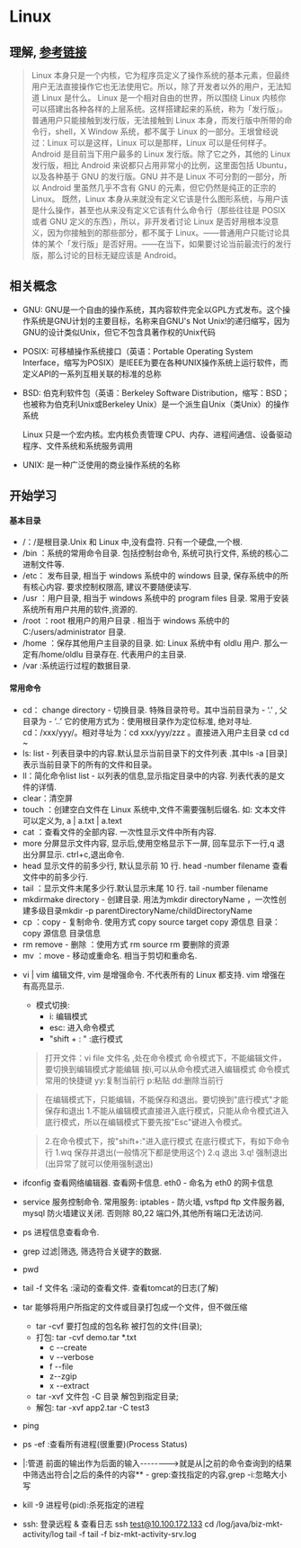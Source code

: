 # Linux

## 理解, [参考链接](description)
  > Linux 本身只是一个内核，它为程序员定义了操作系统的基本元素，但最终用户无法直接操作它也无法使用它。所以，除了开发者以外的用户，无法知道 Linux 是什么。
  > Linux 是一个相对自由的世界，所以围绕 Linux 内核你可以搭建出各种各样的上层系统。这样搭建起来的系统，称为「发行版」。普通用户只能接触到发行版，无法接触到 Linux 本身，而发行版中所带的命令行，shell，X Window 系统，都不属于 Linux 的一部分。王垠曾经说过：Linux 可以是这样，Linux 可以是那样，Linux 可以是任何样子。
  > Android 是目前当下用户最多的 Linux 发行版。除了它之外，其他的 Linux 发行版，相比 Android 来说都只占用非常小的比例，这里面包括 Ubuntu，以及各种基于 GNU 的发行版。GNU 并不是 Linux 不可分割的一部分，所以 Android 里虽然几乎不含有 GNU 的元素，但它仍然是纯正的正宗的 Linux。
  > 既然，Linux 本身从来就没有定义它该是什么图形系统，与用户该是什么操作，甚至也从来没有定义它该有什么命令行（那些往往是 POSIX 或者 GNU 定义的东西），所以，非开发者讨论 Linux 是否好用根本没意义，因为你接触到的那些部分，都不属于 Linux。——普通用户只能讨论具体的某个「发行版」是否好用。——在当下，如果要讨论当前最流行的发行版，那么讨论的目标无疑应该是 Android。

## 相关概念
  - GNU:
      GNU是一个自由的操作系统，其内容软件完全以GPL方式发布。这个操作系统是GNU计划的主要目标，名称来自GNU's Not Unix!的递归缩写，因为GNU的设计类似Unix，但它不包含具著作权的Unix代码
  - POSIX:
      可移植操作系统接口（英语：Portable Operating System Interface，缩写为POSIX）是IEEE为要在各种UNIX操作系统上运行软件，而定义API的一系列互相关联的标准的总称
  - BSD:
      伯克利软件包（英语：Berkeley Software Distribution，缩写：BSD；也被称为伯克利Unix或Berkeley Unix）是一个派生自Unix（类Unix）的操作系统

      Linux 只是一个宏内核。宏内核负责管理 CPU、内存、进程间通信、设备驱动程序、文件系统和系统服务调用
  - UNIX:
      是一种广泛使用的商业操作系统的名称

## 开始学习

  #### 基本目录
  - /：/是根目录.Unix 和 Linux 中,没有盘符. 只有一个硬盘,一个根.
  - /bin ：系统的常用命令目录. 包括控制台命令, 系统可执行文件, 系统的核心二进制文件等.
  - /etc： 发布目录, 相当于 windows 系统中的 windows 目录, 保存系统中的所有核心内容. 要求控制权限高, 建议不要随便读写.
  - /usr ：用户目录, 相当于 windows 系统中的 program files 目录. 常用于安装系统所有用户共用的软件,资源的.
  - /root ：root 根用户的用户目录 . 相当于 windows 系统中的C:/users/administrator 目录.
  - /home ：保存其他用户主目录的目录. 如: Linux 系统中有 oldlu 用户. 那么一定有/home/oldlu 目录存在. 代表用户的主目录.
  - /var :系统运行过程的数据目录.

  #### 常用命令
  - cd： change directory - 切换目录. 特殊目录符号。其中当前目录为 - ‘.’ , 父目录为 - ‘..’ 它的使用方式为：使用根目录作为定位标准, 绝对寻址. cd：/xxx/yyy/。相对寻址为：cd xxx/yyy/zzz 。直接进入用户主目录 cd cd ~
  - ls: list - 列表目录中的内容.默认显示当前目录下的文件列表 .其中ls -a [目录] 表示当前目录下的所有的文件和目录。
  - ll：简化命令list list - 以列表的信息,显示指定目录中的内容. 列表代表的是文件的详情.
  - clear：清空屏
  - touch ：创建空白文件在 Linux 系统中,文件不需要强制后缀名. 如: 文本文件可以定义为, a | a.txt | a.text
  - cat ：查看文件的全部内容. 一次性显示文件中所有内容.
  - more 分屏显示文件内容, 显示后,使用空格显示下一屏, 回车显示下一行,q 退出分屏显示. ctrl+c,退出命令.
  - head 显示文件的前多少行, 默认显示前 10 行. head -number filename 查看文件中的前多少行.
  - tail ：显示文件末尾多少行.默认显示末尾 10 行. tail -number filename
  - mkdirmake directory - 创建目录. 用法为mkdir directoryName ，一次性创建多级目录mkdir -p parentDirectoryName/childDirectoryName
  - cp ：copy - 复制命令. 使用方式 copy source target copy 源信息 目录：copy 源信息 目录信息
  - rm remove - 删除 ：使用方式 rm source rm 要删除的资源
  - mv ：move - 移动或重命名. 相当于剪切和重命名.
  + vi | vim 编辑文件, vim 是增强命令. 不代表所有的 Linux 都支持. vim 增强在有高亮显示.
    + 模式切换: 
      - i: 编辑模式
      - esc: 进入命令模式
      - "shift + : " :底行模式
    > 打开文件：vi file 文件名 ,处在命令模式
    > 命令模式下，不能编辑文件，要切换到编辑模式才能编辑
    > 按i,可以从命令模式进入编辑模式
    > 命令模式常用的快捷键
    > yy:复制当前行
    > p:粘贴
    > dd:删除当前行

    > 在编辑模式下，只能编辑，不能保存和退出。要切换到"底行模式"才能保存和退出
    > 1.不能从编辑模式直接进入底行模式，只能从命令模式进入底行模式，所以在编辑模式下要先按"Esc"键进入令模式。

    > 2.在命令模式下，按"shift+:"进入底行模式
    > 在底行模式下，有如下命令行
    > 1.wq 保存并退出(一般情况下都是使用这个)
    > 2.q 退出
    > 3.q! 强制退出(出异常了就可以使用强制退出)
  - ifconfig 查看网络编辑器. 查看网卡信息. eth0 - 命名为 eth0 的网卡信息
  - service 服务控制命令. 常用服务: iptables - 防火墙, vsftpd ftp 文件服务器, mysql 防火墙建议关闭. 否则除 80,22 端口外,其他所有端口无法访问.
  - ps 进程信息查看命令.
  - grep 过滤|筛选, 筛选符合关键字的数据.
  - pwd
  - tail -f 文件名 :滚动的查看文件. 查看tomcat的日志(了解)
  - tar 能够将用户所指定的文件或目录打包成一个文件，但不做压缩
    - tar -cvf 要打包成的包名称 被打包的文件(目录);
    - 打包: tar -cvf demo.tar *.txt
      - c --create
      - v --verbose
      - f --file
      - z--zgip
      - x --extract
    - tar -xvf 文件包 -C 目录 解包到指定目录;
    - 解包: tar -xvf app2.tar -C test3
  - ping
  - ps -ef :查看所有进程(很重要)(Process Status)
  - |:管道 前面的输出作为后面的输入-------->就是从|之前的命令查询到的结果中筛选出符合|之后的条件的内容**
  -​ grep:查找指定的内容,grep -i:忽略大小写
  - kill -9 进程号(pid):杀死指定的进程
  - ssh: 登录远程 & 查看日志
    ssh test@10.100.172.133
    cd /log/java/biz-mkt-activity/log
    tail -f tail -f biz-mkt-activity-srv.log

    <!-- + 压缩
    - 第一步 压缩成.zip文件 大小不会变, 且生成.zip文件
    tar -cvf c1.zip c.txt
    - 第二步 将.zip压缩成.gz文件,文件大小会显著变化, 且将原.zip文件变成.zip.gz
    gzip c1.zip
  + 解压
    gzip -d c1.zip.gz -->



[description]: https://www.zhihu.com/question/19653283/answer/20527425 'description'